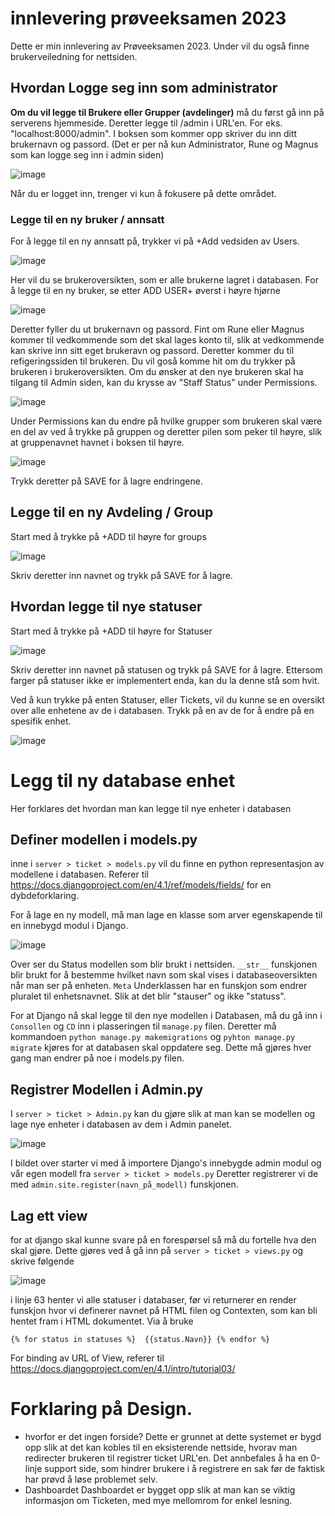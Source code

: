# innlevering prøveeksamen 2023
Dette er min innlevering av Prøveeksamen 2023. Under vil du også finne brukerveiledning for nettsiden.

## Hvordan Logge seg inn som administrator
**Om du vil legge til Brukere eller Grupper (avdelinger)** må du først gå inn på serverens hjemmeside. Deretter legge til /admin i URL'en. For eks. "localhost:8000/admin".
I boksen som kommer opp skriver du inn ditt brukernavn og passord. (Det er per nå kun Administrator, Rune og Magnus som kan logge seg inn i admin siden)


![image](https://user-images.githubusercontent.com/106773288/219670423-1b60a81f-96ce-4f71-8eca-a73446161129.png)


Når du er logget inn, trenger vi kun å fokusere på dette området.

### Legge til en ny bruker / annsatt 
For å legge til en ny annsatt på, trykker vi på +Add vedsiden av Users.


![image](https://user-images.githubusercontent.com/106773288/219671321-b1a54776-82ae-4dc5-a20e-723e294110cf.png)


Her vil du se brukeroversikten, som er alle brukerne lagret i databasen. For å legge til en ny bruker, se etter ADD USER+ øverst i høyre hjørne


![image](https://user-images.githubusercontent.com/106773288/219671699-7a022e94-f803-4e2a-9704-c9517c17ca89.png)


Deretter fyller du ut brukernavn og passord. Fint om Rune eller Magnus kommer til vedkommende som det skal lages konto til, slik at vedkommende kan skrive inn sitt eget brukeravn og passord.
Deretter kommer du til refigeringssiden til brukeren. Du vil goså komme hit om du trykker på brukeren i brukeroversikten. Om du ønsker at den nye brukeren skal ha tilgang til Admin siden, kan du krysse av "Staff Status" under Permissions.


![image](https://user-images.githubusercontent.com/106773288/219673102-27bfbb28-bca7-4f8f-ac62-d99657196ecd.png)


Under Permissions kan du endre på hvilke grupper som brukeren skal være en del av ved å trykke på gruppen og deretter pilen som peker til høyre, slik at gruppenavnet havnet i boksen til høyre.

![image](https://user-images.githubusercontent.com/106773288/219674586-e835ca9a-54d4-4b51-bb65-2f25cca3737b.png)



Trykk deretter på SAVE for å lagre endringene.


## Legge til en ny Avdeling / Group
Start med å trykke på +ADD til høyre for groups

![image](https://user-images.githubusercontent.com/106773288/219675582-5bc452b1-7cb8-460f-99ac-a9709b79cd84.png)


Skriv deretter inn navnet og trykk på SAVE for å lagre.


## Hvordan legge til nye statuser


Start med å trykke på +ADD til høyre for Statuser


![image](https://user-images.githubusercontent.com/106773288/219675898-159e3593-f340-487b-81be-61e589d0fd46.png)


Skriv deretter inn navnet på statusen og trykk på SAVE for å lagre. Ettersom farger på statuser ikke er implementert enda, kan du la denne stå som hvit.


Ved å kun trykke på enten Statuser, eller Tickets, vil du kunne se en oversikt over alle enhetene av de i databasen. Trykk på en av de for å endre på en spesifik enhet.

![image](https://user-images.githubusercontent.com/106773288/219676520-1c5ded47-60de-4cd2-8a6a-b6bcb9ab6ebc.png)


# Legg til ny database enhet


Her forklares det hvordan man kan legge til nye enheter i databasen
## Definer modellen i models.py

inne i ``server > ticket > models.py`` vil du finne en python representasjon av modellene i databasen. Referer til https://docs.djangoproject.com/en/4.1/ref/models/fields/ for en dybdeforklaring.

For å lage en ny modell, må man lage en klasse som arver egenskapende til en innebygd modul i Django.


![image](https://user-images.githubusercontent.com/106773288/219677610-44fca2b6-5d7e-44e0-9af1-301fb44dc976.png)


Over ser du Status modellen som blir brukt i nettsiden.
``__str__`` funskjonen blir brukt for å bestemme hvilket navn som skal vises i databaseoversikten når man ser på enheten.
``Meta`` Underklassen har en funskjon som endrer pluralet til enhetsnavnet. Slik at det blir "stauser" og ikke "statuss".


For at Django nå skal legge til den nye modellen i Databasen, må du gå inn i ``Consollen`` og ``CD`` inn i plasseringen til ``manage.py`` filen. 
Deretter må kommandoen ``python manage.py makemigrations`` og ``pyhton manage.py migrate`` kjøres for at databasen skal oppdatere seg. Dette må gjøres hver gang man endrer på noe i models.py filen.

## Registrer Modellen i Admin.py
I ``server > ticket > Admin.py`` kan du gjøre slik at man kan se modellen og lage nye enheter i databasen av dem i Admin panelet.


![image](https://user-images.githubusercontent.com/106773288/219679607-10d086e1-8e7e-4110-acea-22fbdff69d5d.png)


I bildet over starter vi med å importere Django's innebygde admin modul og vår egen modell fra ``server > ticket > models.py`` Deretter registrerer vi de med ``admin.site.register(navn_på_modell)`` funskjonen.

## Lag ett view
for at django skal kunne svare på en forespørsel så må du fortelle hva den skal gjøre. Dette gjøres ved å gå inn på ``server > ticket > views.py`` og skrive følgende


![image](https://user-images.githubusercontent.com/106773288/219680720-8252038c-d9ea-4a70-92ba-756da03a3149.png)


i linje 63 henter vi alle statuser i databaser, før vi returnerer en render funskjon hvor vi definerer navnet på HTML filen og Contexten, som kan bli hentet fram i HTML dokumentet. Via å bruke 

``{% for status in statuses %} 
    {{status.Navn}}
  {% endfor %} ``
  
For binding av URL of View, referer til https://docs.djangoproject.com/en/4.1/intro/tutorial03/

# Forklaring på Design.
- hvorfor er det ingen forside?
  Dette er grunnet at dette systemet er bygd opp slik at det kan kobles til en eksisterende nettside, hvorav man redirecter brukeren til registrer ticket URL'en. Det annbefales å ha en 0-linje support side, som hindrer brukere i å registrere en sak før de faktisk har prøvd å løse problemet selv.
- Dashboardet
  Dashboardet er bygget opp slik at man kan se viktig informasjon om Ticketen, med mye mellomrom for enkel lesning.
